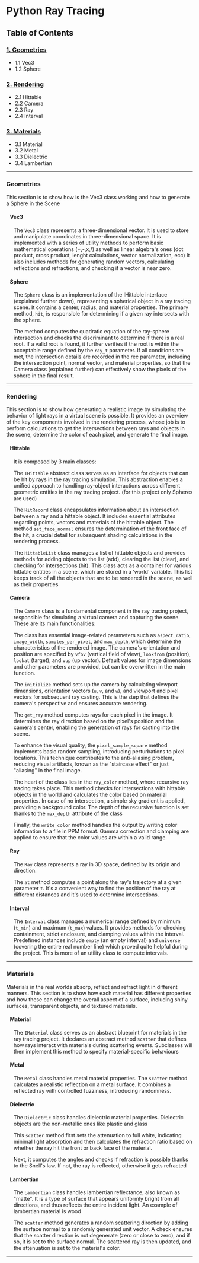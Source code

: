 # Python Ray Tracing

## Table of Contents

### [1. Geometries](#geometries)
- 1.1 Vec3
- 1.2 Sphere

### [2. Rendering](#rendering)
- 2.1 Hittable
- 2.2 Camera
- 2.3 Ray
- 2.4 Interval

### [3. Materials](#materials)
- 3.1 Material
- 3.2 Metal
- 3.3 Dielectric
- 3.4 Lambertian


---

### Geometries

This section is to show how is the Vec3 class working and how to generate a Sphere in the Scene

<a name="vec3"></a>

<div style="margin-left: 20px">
    <h4 style="margin-left: -10px">Vec3</h4>


The `Vec3` class represents a three-dimensional vector. It is used to store and manipulate coordinates in three-dimensional space. It is implemented with a series of utility methods to perform basic mathematical operations (+,-,x,/) as well as linear algebra's ones (dot product, cross product, lenght calculations, vector normalization, ecc)
It also includes methods for generating random vectors, calculating reflections and refractions, and checking if a vector is near zero.
</div>

<div style="margin-left: 20px">
    <h4 style="margin-left: -10px">Sphere</h4>

<a name="sphere"></a>


The `Sphere` class is an implementation of the IHittable interface (explained further down), representing a spherical object in a ray tracing scene. It contains a center, radius, and material properties. The primary method, `hit`, is responsible for determining if a given ray intersects with the sphere.

The method computes the quadratic equation of the ray-sphere intersection and checks the discriminant to determine if there is a real root. If a valid root is found, it further verifies if the root is within the acceptable range defined by the `ray_t` parameter. If all conditions are met, the intersection details are recorded in the rec parameter, including the intersection point, normal vector, and material properties, so that the Camera class (explained further) can effectively show the pixels of the sphere in the final result.
</div>

---

### Rendering

This section is to show how generating a realistic image by simulating the behavior of light rays in a virtual scene is possible. It provides an overview of the key components involved in the rendering process, whose job is to perform calculations to get the intersections between rays and objects in the scene, determine the color of each pixel, and generate the final image.

<div style="margin-left: 20px">
    <h4 style="margin-left: -10px">Hittable</h4>

It is composed by 3 main classes:

The `IHittable` abstract class serves as an interface for objects that can be hit by rays in the ray tracing simulation. This abstraction enables a unified approach to handling ray-object interactions across different geometric entities in the ray tracing project. (for this project only Spheres are used)

The `HitRecord` class encapsulates information about an intersection between a ray and a hittable object. It includes essential attributes regarding points, vectors and materials of the hittable object. The method `set_face_normal` ensures the determination of the front face of the hit, a crucial detail for subsequent shading calculations in the rendering process.

The `HittableList` class manages a list of hittable objects and provides methods for adding objects to the list (add), clearing the list (clear), and checking for intersections (hit). This class acts as a container for various hittable entities in a scene, which are stored in a 'world' variable. This list keeps track of all the objects that are to be rendered in the scene, as well as their properties
</div>

<div style="margin-left: 20px">
    <h4 style="margin-left: -10px">Camera</h4>

The `Camera` class is a fundamental component in the ray tracing project, responsible for simulating a virtual camera and capturing the scene. These are its main functionalities:

The class has essential image-related parameters such as `aspect_ratio`, `image_width`, `samples_per_pixel`, and `max_depth`, which determine the characteristics of the rendered image. The camera's orientation and position are specified by `vfov` (vertical field of view), `lookfrom` (position), `lookat` (target), and `vup` (up vector). Default values for image dimensions and other parameters are provided, but can be overwritten in the main function.

The `initialize` method sets up the camera by calculating viewport dimensions, orientation vectors (`u`, `v`, and `w`), and viewport and pixel vectors for subsequent ray casting. This is the step that defines the camera's perspective and ensures accurate rendering.

The `get_ray` method computes rays for each pixel in the image. It determines the ray direction based on the pixel's position and the camera's center, enabling the generation of rays for casting into the scene.

To enhance the visual quality, the `pixel_sample_square` method implements basic random sampling, introducing perturbations to pixel locations. This technique contributes to the anti-aliasing problem, reducing visual artifacts, known as the "staircase effect" or just "aliasing" in the final image.

The heart of the class lies in the `ray_color` method, where recursive ray tracing takes place. This method checks for intersections with hittable objects in the world and calculates the color based on material properties. In case of no intersection, a simple sky gradient is applied, providing a background color. The depth of the recursive function is set thanks to the `max_depth` attribute of the class

Finally, the `write_color` method handles the output by writing color information to a file in PPM format. Gamma correction and clamping are applied to ensure that the color values are within a valid range.
</div>

<div style="margin-left: 20px">
    <h4 style="margin-left: -10px">Ray</h4>

The `Ray` class represents a ray in 3D space, defined by its origin and direction. 

The `at` method computes a point along the ray's trajectory at a given parameter `t`. It's a convenient way to find the position of the ray at different distances and it's used to determine intersections.
</div>

<div style="margin-left: 20px">
    <h4 style="margin-left: -10px">Interval</h4>

The `Interval` class manages a numerical range defined by minimum (`t_min`) and maximum (`t_max`) values. It provides methods for checking containment, strict enclosure, and clamping values within the interval. Predefined instances include `empty` (an empty interval) and `universe` (covering the entire real number line) which proved quite helpful during the project. This is more of an utility class to compute intervals.
</div>

---

### Materials

Materials in the real worlds absorp, reflect and refract light in different manners. This section is to show how each material has different properties and how these can change the overall aspect of a surface, including shiny surfaces, transparent objects, and textured materials.

<div style="margin-left: 20px">
    <h4 style="margin-left: -10px">Material</h4>

The `IMaterial` class serves as an abstract blueprint for materials in the ray tracing project. It declares an abstract method `scatter` that defines how rays interact with materials during scattering events. Subclasses will then implement this method to specify material-specific behaviours
</div>

<div style="margin-left: 20px">
    <h4 style="margin-left: -10px">Metal</h4>

The `Metal` class handles metal material properties. The `scatter` method calculates a realistic reflection on a metal surface. It combines a reflected ray with controlled fuzziness, introducing randomness.
</div>

<div style="margin-left: 20px">
    <h4 style="margin-left: -10px">Dielectric</h4>

The `Dielectric` class handles dielectric material properties. Dielectric objects are the non-metallic ones like plastic and glass

This `scatter` method first sets the attenuation to full white, indicating minimal light absorption and then calculates the refraction ratio based on whether the ray hit the front or back face of the material.

Next, it computes the angles and checks if refraction is possible thanks to the Snell's law. If not, the ray is reflected, otherwise it gets refracted 
</div>

<div style="margin-left: 20px">
    <h4 style="margin-left: -10px">Lambertian</h4>

The `Lambertian` class handles lambertian reflectance, also known as "matte". It is a type of surface that appears uniformly bright from all directions, and thus reflects the entire incident light. An example of lambertian material is wood

The `scatter` method generates a random scattering direction by adding the surface normal to a randomly generated unit vector. A check ensures that the scatter direction is not degenerate (zero or close to zero), and if so, it is set to the surface normal. The scattered ray is then updated, and the attenuation is set to the material's color.
</div>

---